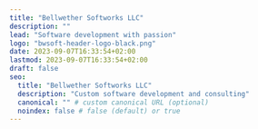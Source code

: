 ```yaml
---
title: "Bellwether Softworks LLC"
description: ""
lead: "Software development with passion"
logo: "bwsoft-header-logo-black.png"
date: 2023-09-07T16:33:54+02:00
lastmod: 2023-09-07T16:33:54+02:00
draft: false
seo:
  title: "Bellwether Softworks LLC"
  description: "Custom software development and consulting"
  canonical: "" # custom canonical URL (optional)
  noindex: false # false (default) or true
---
```

